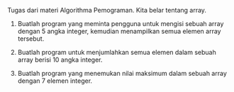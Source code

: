 Tugas dari materi Algorithma Pemograman. Kita belar tentang array.

1. Buatlah program yang meminta pengguna untuk mengisi sebuah array
dengan 5 angka integer, kemudian menampilkan semua elemen array tersebut.

2. Buatlah program untuk menjumlahkan semua elemen dalam sebuah array
berisi 10 angka integer.

3. Buatlah program yang menemukan nilai maksimum dalam sebuah array
dengan 7 elemen integer.
